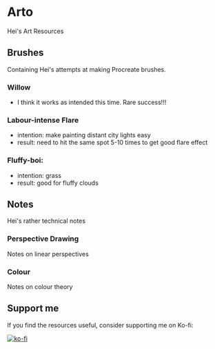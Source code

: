 # Arto
Hei's Art Resources
## Brushes
Containing Hei's attempts at making Procreate brushes.
### Willow
- I think it works as intended this time. Rare success!!!

### Labour-intense Flare
- intention: make painting distant city lights easy
- result: need to hit the same spot 5-10 times to get good flare effect

### Fluffy-boi:
- intention: grass
- result: good for fluffy clouds

## Notes
Hei's rather technical notes
### Perspective Drawing
Notes on linear perspectives
### Colour
Notes on colour theory

## Support me
If you find the resources useful, consider supporting me on Ko-fi:

[![ko-fi](https://ko-fi.com/img/githubbutton_sm.svg)](https://ko-fi.com/J3J0Y287)
